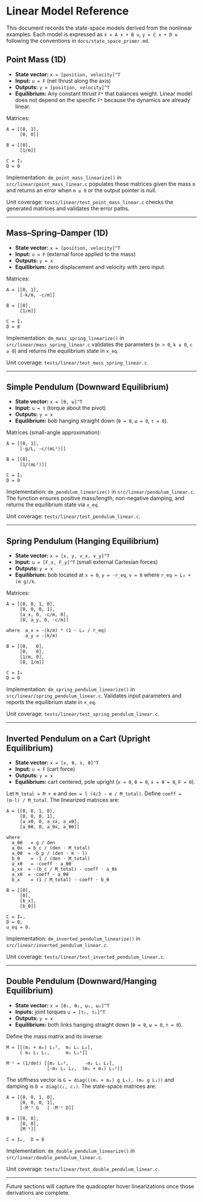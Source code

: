 # Linear Model Reference

This document records the state-space models derived from the nonlinear
examples. Each model is expressed as `ẋ = A x + B u`, `y = C x + D u`
following the conventions in `docs/state_space_primer.md`.

## Point Mass (1D)

- **State vector:** `x = [position, velocity]^T`
- **Input:** `u = F` (net thrust along the axis)
- **Outputs:** `y = [position, velocity]^T`
- **Equilibrium:** Any constant thrust `F*` that balances weight. Linear model
  does not depend on the specific `F*` because the dynamics are already linear.

Matrices:

```
A = [[0, 1],
     [0, 0]]

B = [[0],
     [1/m]]

C = I₂
D = 0
```

Implementation: `dm_point_mass_linearize()` in
`src/linear/point_mass_linear.c` populates these matrices given the mass `m`
and returns an error when `m ≤ 0` or the output pointer is null.

Unit coverage: `tests/linear/test_point_mass_linear.c` checks the generated
matrices and validates the error paths.

---

## Mass–Spring–Damper (1D)

- **State vector:** `x = [position, velocity]^T`
- **Input:** `u = F` (external force applied to the mass)
- **Outputs:** `y = x`
- **Equilibrium:** zero displacement and velocity with zero input.

Matrices:

```
A = [[0, 1],
     [-k/m, -c/m]]

B = [[0],
     [1/m]]

C = I₂
D = 0
```

Implementation: `dm_mass_spring_linearize()` in
`src/linear/mass_spring_linear.c` validates the parameters (`m > 0`,
`k ≥ 0`, `c ≥ 0`) and returns the equilibrium state in `x_eq`.

Unit coverage: `tests/linear/test_mass_spring_linear.c`.

---

## Simple Pendulum (Downward Equilibrium)

- **State vector:** `x = [θ, ω]^T`
- **Input:** `u = τ` (torque about the pivot)
- **Outputs:** `y = x`
- **Equilibrium:** bob hanging straight down (`θ = 0`, `ω = 0`, `τ = 0`).

Matrices (small-angle approximation):

```
A = [[0, 1],
     [-g/L, -c/(mL²)]]

B = [[0],
     [1/(mL²)]]

C = I₂
D = 0
```

Implementation: `dm_pendulum_linearize()` in
`src/linear/pendulum_linear.c`. The function ensures positive mass/length,
non-negative damping, and returns the equilibrium state via `x_eq`.

Unit coverage: `tests/linear/test_pendulum_linear.c`.

---

## Spring Pendulum (Hanging Equilibrium)
- **State vector:** `x = [x, y, v_x, v_y]^T`
- **Input:** `u = [F_x, F_y]^T` (small external Cartesian forces)
- **Outputs:** `y = x`
- **Equilibrium:** bob located at `x = 0`, `y = -r_eq`, `v = 0` where
  `r_eq = L₀ + (m g)/k`.

Matrices:

```
A = [[0, 0, 1, 0],
     [0, 0, 0, 1],
     [a_x, 0, -c/m, 0],
     [0, a_y, 0, -c/m]]

where  a_x = -(k/m) * (1 - L₀ / r_eq)
       a_y = -(k/m)

B = [[0,   0],
     [0,   0],
     [1/m, 0],
     [0, 1/m]]

C = I₄
D = 0
```

Implementation: `dm_spring_pendulum_linearize()` in
`src/linear/spring_pendulum_linear.c`. Validates input parameters and reports
the equilibrium state in `x_eq`.

Unit coverage: `tests/linear/test_spring_pendulum_linear.c`.

---

## Inverted Pendulum on a Cart (Upright Equilibrium)
- **State vector:** `x = [x, θ, ẋ, θ̇]^T`
- **Input:** `u = F` (cart force)
- **Outputs:** `y = x`
- **Equilibrium:** cart centered, pole upright (`x = 0`, `θ = 0`, `ẋ = θ̇ = 0`,
  `F = 0`).

Let `M_total = M + m` and `den = l (4/3 - m / M_total)`. Define
`coeff = (m·l) / M_total`. The linearized matrices are:

```
A = [[0, 0, 1, 0],
     [0, 0, 0, 1],
     [a_xθ, 0, a_xẋ, a_xθ̇],
     [a_θθ, 0, a_θẋ, a_θθ̇]]

where
  a_θθ   = g / den
  a_θẋ  = b_c / (den · M_total)
  a_θθ̇  = -b_p / (den · m · l)
  b_θ    = -1 / (den · M_total)
  a_xθ   = -coeff · a_θθ
  a_xẋ  = -(b_c / M_total) - coeff · a_θẋ
  a_xθ̇  = -coeff · a_θθ̇
  b_x    = (1 / M_total) - coeff · b_θ

B = [[0],
     [0],
     [b_x],
     [b_θ]]

C = I₄,
D = 0,
u_eq = 0.
```

Implementation: `dm_inverted_pendulum_linearize()` in
`src/linear/inverted_pendulum_linear.c`.

Unit coverage: `tests/linear/test_inverted_pendulum_linear.c`.

---

## Double Pendulum (Downward/Hanging Equilibrium)
- **State vector:** `x = [θ₁, θ₂, ω₁, ω₂]^T`
- **Inputs:** joint torques `u = [τ₁, τ₂]^T`
- **Outputs:** `y = x`
- **Equilibrium:** both links hanging straight down (`θ = 0`, `ω = 0`, `τ = 0`).

Define the mass matrix and its inverse:

```
M = [[(m₁ + m₂) L₁²,  m₂ L₁ L₂],
     [ m₂ L₁ L₂,      m₂ L₂²]]

M⁻¹ = (1/det) [[m₂ L₂²,      -m₂ L₁ L₂],
               [-m₂ L₁ L₂,  (m₁ + m₂) L₁²]]
```

The stiffness vector is `G = diag(((m₁ + m₂) g L₁), (m₂ g L₂))` and damping is
`D = diag(c₁, c₂)`. The state-space matrices are:

```
A = [[0, 0, 1, 0],
     [0, 0, 0, 1],
     [-M⁻¹ G   | -M⁻¹ D]]

B = [[0, 0],
     [0, 0],
     [M⁻¹]]

C = I₄,  D = 0
```

Implementation: `dm_double_pendulum_linearize()` in
`src/linear/double_pendulum_linear.c`.

Unit coverage: `tests/linear/test_double_pendulum_linear.c`.

---

Future sections will capture the quadcopter hover linearizations once those
derivations are complete.
